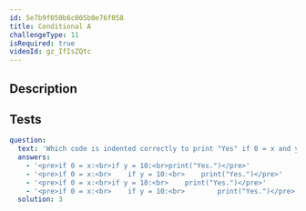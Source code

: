 ```yaml
---
id: 5e7b9f050b6c005b0e76f058
title: Conditional A
challengeType: 11
isRequired: true
videoId: gz_IfIsZQtc
---
```


## Description
<section id='description'>

</section>

## Tests
<section id='tests'>

```yml
question:
  text: 'Which code is indented correctly to print "Yes" if 0 = x and y = 10?'
  answers:
    - '<pre>if 0 = x:<br>if y = 10:<br>print("Yes.")</pre>'
    - '<pre>if 0 = x:<br>    if y = 10:<br>    print("Yes.")</pre>'
    - '<pre>if 0 = x:<br>if y = 10:<br>    print("Yes.")</pre>'
    - '<pre>if 0 = x:<br>    if y = 10:<br>        print("Yes.")</pre>'
  solution: 3
  
```

</section>
